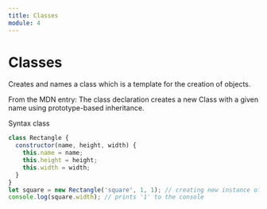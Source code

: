 ```yaml
---
title: Classes
module: 4
---
```


# Classes

Creates and names a class which is a template for the creation of objects.

From the MDN entry: The class declaration creates a new Class with a given name using prototype-based inheritance.

Syntax
class

```js
class Rectangle {
  constructor(name, height, width) {
    this.name = name;
    this.height = height;
    this.width = width;
  }
}
let square = new Rectangle('square', 1, 1); // creating new instance of Polygon Class.
console.log(square.width); // prints '1' to the console
```
